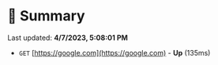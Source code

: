 # 📖 Summary
Last updated: **4/7/2023, 5:08:01 PM**

- `GET` [https://google.com](https://google.com) - **Up** (135ms)

